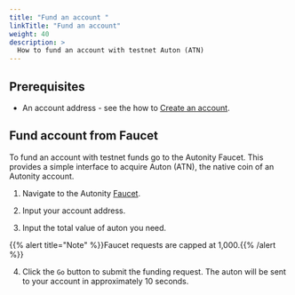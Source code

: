 ```yaml
---
title: "Fund an account "
linkTitle: "Fund an account"
weight: 40
description: >
  How to fund an account with testnet Auton (ATN)
---
```


## Prerequisites

- An account address - see the how to [Create an account](/account-holders/create-acct/).


## Fund account from Faucet

To fund an account with testnet funds go to the Autonity Faucet. This provides a simple interface to acquire Auton (ATN), the native coin of an Autonity account.

1. Navigate to the Autonity [Faucet](https://faucet.autonity.org/). 

2. Input your account address.

3. Input the total value of auton you need. 

{{% alert title="Note" %}}Faucet requests are capped at 1,000.{{% /alert %}}

4. Click the `Go` button to submit the funding request. The auton will be sent to your account in approximately 10 seconds.

